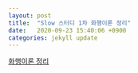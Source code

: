 ```yaml
---
layout: post
title:  "Slow 스터디 1차 화행이론 정리"
date:   2020-09-23 15:40:06 +0900
categories: jekyll update
---
```


[화행이론 정리](./jekyll/update/2020/09/23/data/speech_act.pdf) 